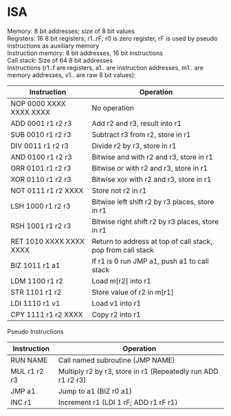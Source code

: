 # ISA  
Memory: 8 bit addresses; size of 8 bit values  
Registers: 16 8 bit registers; r1..rF; r0 is zero register, rF is used by pseudo instructions as auxiliary memory  
Instruction memory: 8 bit addresses, 16 bit instructions   
Call stack: Size of 64 8 bit addresses  
Instructions (r1..f are registers, a1.. are instruction addresses, m1.. are memory addresses, v1.. are raw 8 bit values):  

| Instruction | Operation |
| ----------------------- | ----------------------------------------------------------- |
| NOP 0000 XXXX XXXX XXXX | No operation |
| ADD 0001 r1 r2 r3 | Add r2 and r3, result into r1 |
| SUB 0010 r1 r2 r3 | Subtract r3 from r2, store in r1 |
| DIV 0011 r1 r2 r3  | Divide r2 by r3, store in r1 |
| AND 0100 r1 r2 r3 | Bitwise and with r2 and r3, store in r1 |
| ORR 0101 r1 r2 r3 | Bitwise or with r2 and r3, store in r1 |
| XOR 0110 r1 r2 r3 | Bitwise xor with r2 and r3, store in r1 |
| NOT 0111 r1 r2 XXXX | Store not r2 in r1 |
| LSH 1000 r1 r2 r3 | Bitwise left shift r2 by r3 places, store in r1 |
| RSH 1001 r1 r2 r3 | Bitwise right shift r2 by r3 places, store in r1 |
| RET 1010 XXXX XXXX XXXX | Return to address at top of call stack, pop from call stack |
| BIZ 1011 r1 a1 | If r1 is 0 run JMP a1, push a1 to call stack |
| LDM 1100 r1 r2 | Load m\[r2\] into r1 |
| STR 1101 r1 r2 | Store value of r2 in m\[r1\] |
| LDI 1110 r1 v1 | Load v1 into r1 |
| CPY 1111 r1 r2 XXXX | Copy r2 into r1 |
  
Pseudo Instructions  

| Instruction  | Operation                                                    |
| ------------ | ------------------------------------------------------------ |
| RUN NAME     | Call named subroutine (JMP NAME)                             |
| MUL r1 r2 r3 | Multiply r2 by r3, store in r1 (Repeatedly run ADD r1 r2 r3) |
| JMP a1       | Jump to a1 (BIZ r0 a1)                                       |
| INC r1       | Increment r1 (LDI 1 rF; ADD r1 rF r1)                        |
  
